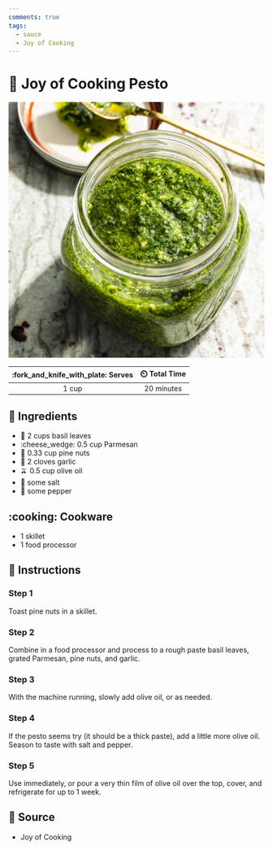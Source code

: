```yaml
---
comments: true
tags:
  - sauce
  - Joy of Cooking
---
```

# :herb: Joy of Cooking Pesto

![Joy of Cooking Pesto](../assets/images/joy-of-cooking-pesto.jpg)

| :fork_and_knife_with_plate: Serves | :timer_clock: Total Time |
|:----------------------------------:|:-----------------------: |
| 1 cup | 20 minutes |

## :salt: Ingredients

- :herb: 2 cups basil leaves
- :cheese_wedge: 0.5 cup Parmesan
- :chestnut: 0.33 cup pine nuts
- :garlic: 2 cloves garlic
- :olive: 0.5 cup olive oil
- :salt: some salt
- :salt: some pepper

## :cooking: Cookware

- 1 skillet
- 1 food processor

## :pencil: Instructions

### Step 1

Toast pine nuts in a skillet.

### Step 2

Combine in a food processor and process to a rough paste basil leaves, grated Parmesan, pine nuts, and garlic.

### Step 3

With the machine running, slowly add olive oil, or as needed.

### Step 4

If the pesto seems try (it should be a thick paste), add a little more olive oil. Season to taste with salt and pepper.

### Step 5

Use immediately, or pour a very thin film of olive oil over the top, cover, and refrigerate for up to 1 week.

## :link: Source

- Joy of Cooking
